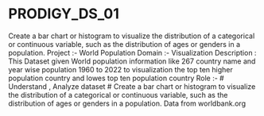 # PRODIGY_DS_01
Create a bar chart or histogram to visualize the distribution of a categorical or continuous variable, such as the distribution of ages or genders in a population.
Project :- World Population
Domain :- Visualization
Description :
           This Dataset given World population information like 267 country name and year wise
           population 1960 to 2022 to visualization the top ten higher population country and lowes
           top ten population country 
Role :-
                        # Understand , Analyze dataset
                        # Create a bar chart or histogram to visualize the distribution of a categorical or
                          continuous variable, such as the distribution of ages or genders in a population.
Data from worldbank.org

